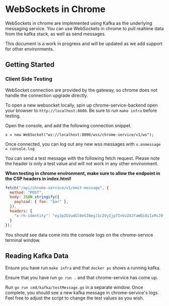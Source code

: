 # WebSockets in Chrome

WebSockets in chrome are implemented using Kafka as the underlying messaging service. You can use WebSockets 
in chrome to pull realtime data from the kafka stack, as well as send messages. 

This document is a work in progress and will be updated as we add support for other environments.

## Getting Started

### Client Side Testing

WebSocket connection are provided by the gateway, so chrome does not handle the
connection upgrade directly. 

To open a new websocket locally, spin up chrome-service-backend open your browser to `http://localhost:8000`. Be sure to run `make infra` before testing.

Open the console, and add the following connection snippet.

`x = new WebSocket("ws://localhost:8000/wss/chrome-service/v1/ws");`

Once connected, you can log out any new wss messages with `x.onmessage = console.log`

You can send a test message with the following fetch request. Please note the 
header is only a test value and will not work in any other environment.

**When testing in chrome environment, make sure to allow the endpoint in the CSP headers in index.html!**

``` javascript
fetch("/api/chrome-service/v1/emit-message", {
  method: "POST",
  body: JSON.stringify({
    payload: { foo: "bar" },
  }),
  headers: {
    "x-rh-identity": "eyJpZGVudGl0eSI6eyJ1c2VyIjp7InVzZXJfaWQiOiIxMiJ9fX0="
  }
});
```

You should see data come into the console logs on the chrome-service terminal window.

## Reading Kafka Data

Ensure you have run `make infra` and that `docker ps` shows a running kafka.

Ensure that you have run `go run .` and that chrome-service has come up.

Run `go run cmd/kafka/testMessage.go` in a separate window. Once complete, you should see a new kafka message in chrome-service's logs. Feel free to adjust the script to change the test values as you wish. 

